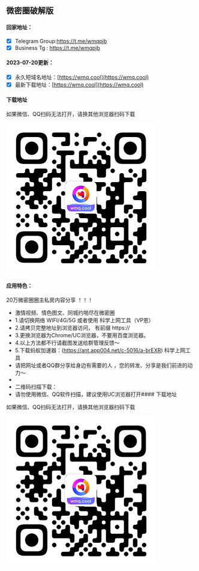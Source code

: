 ## 微密圈破解版

#### 回家地址：
- [x] Telegram Group:https://t.me/wmqpjb
- [x] Business Tg : https://t.me/wmqpjb
#### 2023-07-20更新：
- [x] 永久短域名地址：[https://wmq.cool](https://wmq.cool)
- [x] 最新下载地址：[https://wmq.cool](https://wmq.cool)
#### 下载地址

如果微信、QQ扫码无法打开，请换其他浏览器扫码下载

![微密圈破解版下载二维码](code.jpg)
#### 应用特色：
20万微密圈圈主私房内容分享 ！！！
- 激情视频、情色图文、同城约啪尽在微密圈
- 1.请切换网络 WIFI/4G/5G 或者使用 科学上网工具（VP恩）
- 2.请拷贝完整地址到浏览器访问， 有前缀 https://
- 3.更换浏览器为Chrome/UC浏览器，不要用百度浏览器。
- 4.以上方法都不行请截图发送给群管理反馈～
- 5.下载蚂蚁加速器：(https://ant.app004.net/c-5016/a-brEXR) 科学上网工具
- 请把网址或者QQ群分享给身边有需要的人 ，您的转发、分享是我们前进的动力～
- 
- 二维码扫描下载：
- 请勿使用微信、QQ软件扫描，建议使用UC浏览器打开#### 下载地址

如果微信、QQ扫码无法打开，请换其他浏览器扫码下载

![微密圈破解版下载二维码](code.jpg)
